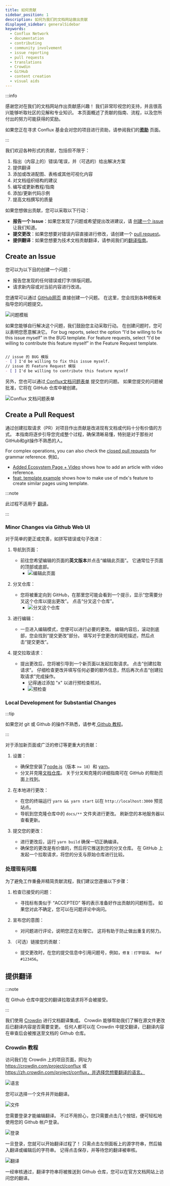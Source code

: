 ```yaml
---
title: 如何贡献
sidebar_position: 1
description: 如何为我们的文档网站做出贡献
displayed_sidebar: generalSidebar
keywords:
  - Conflux Network
  - documentation
  - contributing
  - community involvement
  - issue reporting
  - pull requests
  - translations
  - Crowdin
  - GitHub
  - content creation
  - visual aids
---
```


:::info

感谢您对在我们的文档网站作出贡献感兴趣！ 我们非常珍视您的支持，并且很高兴能够听取社区的见解和专业知识。 本页面概述了贡献的指南、流程，以及您所付出的努力可能获得的奖励。

如果您正在寻求 Conflux 基金会对您的项目进行资助，请参阅我们的[**资助**](../build/grants.md) 页面。

:::

我们欢迎各种形式的贡献，包括但不限于：

1. 指出（内容上的）错误/笔误，并（可选的）给出解决方案
2. 提供翻译
3. 添加或改进配图、表格或其他可视化内容
4. 对文档组织结构的建议
5. 编写或更新教程/指南
6. 添加/更新代码示例
7. 提高文档撰写的质量

如果您想做出贡献，您可以采取以下行动：

- **报告一个 Issue**：如果您发现了问题或希望提出改进建议，请 [创建一个 issue](#create-an-issue) 让我们知道。
- **提交更改**：如果您想要对错误内容直接进行修改，请创建一个 [pull request](#create-a-pull-request)。
- **提供翻译**：如果您想要为技术文档贡献翻译，请参阅我们的[翻译指南](#provide-translation)。

## Create an Issue

您可以为以下目的创建一个问题：

- 报告您发现的任何错误或打字/排版问题。
- 请求新内容或对当前内容进行改进。

您通常可以通过 [GitHub网页](https://github.com/Conflux-Chain/conflux-documentation/issues/new/choose) 直接创建一个问题。 在这里，您会找到各种模板来指导您的问题提交。

![问题模板](../image/2023-04-13-15-16-53.png)

如果您能够自行解决这个问题，我们鼓励您主动采取行动。 在创建问题时，您可以表明您愿意解决它。 For bug reports, select the option “I'd be willing to fix this issue myself” in the BUG template. For feature requests, select “I'd be willing to contribute this feature myself” in the Feature Request template.

```md

// issue 的 BUG 模版
- [ ] I'd be willing to fix this issue myself.
// issue 的 Feature Request 模版
- [ ] I'd be willing to contribute this feature myself

```

另外，您也可以通过[ Conflux文档问题表单](https://forms.office.com/r/pKVBywZwLY) 提交您的问题。 如果您提交的问题被批准，它将在 GitHub 仓库中被创建。

![Conflux 文档问题表单](../image/Conflux%20Documentation%20Issue%20Form.png)

## Create a Pull Request

通过创建拉取请求（PR）对项目作出贡献是改进现有文档或代码十分有价值的方式。 本指南将逐步引导您完成整个过程，确保清晰易懂，特别是对于那些对GitHub和git操作不熟悉的人。

For complex operations, you can also check the [closed pull requests](https://github.com/Conflux-Chain/conflux-documentation/pulls?q=is%3Apr+is%3Aclosed) for grammar reference. 例如，

- [Added Ecosystem Page + Video](https://github.com/Conflux-Chain/conflux-documentation/pull/392) shows how to add an article with video reference.
- [feat: template example](https://github.com/Conflux-Chain/conflux-documentation/pull/410) shows how to make use of mdx's feature to create similar pages using template.

:::note

此过程不适用于 [翻译](#provide-translation)。

:::

### Minor Changes via Github Web UI

对于简单的更正或完善，如拼写错误或句子改进：

1. 导航到页面：
   - 前往您希望编辑的页面的**英文版本**并点击“编辑此页面”。 它通常位于页面的顶部或底部。
     - ![编辑此页面](../image/2024-01-04-17-09-22.png)

2. 分叉仓库：
   - 您将被重定向到 GitHub，在那里您可能会看到一个提示，显示“您需要分叉这个仓库以提出更改”。 点击“分叉这个仓库”。
     - ![分叉这个仓库](../image/2024-01-04-17-12-54.png)

3. 进行编辑：
   - 一旦进入编辑模式，您便可以进行必要的更改。 编辑内容后，滚动到底部，您会找到“提交更改”部分。 填写对于您更改的简短描述，然后点击“提交更改”。

4. 提交拉取请求：
   - 提出更改后，您将被引导到一个新页面以发起拉取请求。 点击“创建拉取请求”。 仔细检查更改并填写任何必要的额外信息，然后再次点击“创建拉取请求”完成操作。
     - 记得通过添加 "x" 以进行预检查核对。
     - ![预检查](../image/2024-01-04-17-36-59.png)

### Local Development for Substantial Changes

:::tip

如果您对 git 或 Github 的操作不熟悉，请参考[ Github 教程](https://docs.github.com/en/get-started/exploring-projects-on-github/contributing-to-a-project)。

:::

对于添加新页面或广泛的修订等更重大的贡献：

1. 设置：
   - 确保您安装了[node.js](https://nodejs.org/en)（版本 `>= 18`）和 [yarn](https://yarnpkg.com/getting-started/install)。
   - 分叉并克隆[文档仓库](https://github.com/Conflux-Chain/conflux-documentation)。 关于分叉和克隆的详细指南可在 GitHub 的帮助页面上找到。

2. 在本地进行更改：
   - 在您的终端运行 `yarn && yarn start` 以在 `http://localhost:3000` 预览站点。
   - 导航到您克隆仓库中的 `docs/**` 文件夹进行更改。 刷新您的本地服务器以查看更新。

3. 提交您的更改：
   - 进行更改后，运行 `yarn build` 确保一切正确编译。
   - 确保您的更改是有价值的，然后将它推送到您的分叉仓库。 在 GitHub 上发起一个拉取请求，将您的分支与原始仓库进行比较。

### 处理现有问题

为了避免工作重叠并精简贡献流程，我们建议您遵循以下步骤：

1. 检查已接受的问题：
   - 寻找标有类似于 “ACCEPTED” 等的表示准备好作出贡献的问题标签。 如果您对此不确定，您可以在问题评论中询问。

2. 宣布您的意图：
   - 对问题进行评论，说明您正在处理它。 这将有助于防止做出重复的努力。

3. （可选）链接您的贡献：
   - 提交更改时，在您的提交信息中引用问题号，例如，`修复：打字错误。 Ref #123456`。

## 提供翻译

:::note

在 Github 仓库中提交的翻译拉取请求将不会被接受。

:::

我们使用 [Crowdin](https://crowdin.com/project/conflux) 进行文档翻译集成。 Crowdin 能够帮助我们了解在源文件更改后已翻译内容是否需要变更。 任何人都可以在 Crowdin 中提交翻译，已翻译内容在审查后会被推送至文档的 Github 仓库。

### Crowdin 教程

访问我们在 Crowdin 上的项目页面，网址为 https://crowdin.com/project/conflux 或 https://zh.crowdin.com/project/conflux，并选择您想要翻译的语言。

![语言](../image/2023-04-13-15-54-46.png)

您可以选择一个文件并开始翻译。

![文件](../image/2023-04-13-15-57-59.png)

您需要登录才能编辑翻译。 不过不用担心，您只需要点击几个按钮，便可轻松地使用您的 Github 帐户登录。

![登录](../image/2023-04-13-16-01-17.png)

一旦登录，您就可以开始翻译过程了！ 只需点击左侧面板上的源字符串，然后输入翻译或编辑后的字符串。 记得点击保存，并等待您的翻译被审核。

![翻译](../image/2023-04-13-16-06-44.png)

一经审核通过，翻译字符串将被推送到 Github 仓库，您可以在官方文档网站上访问您的翻译。

